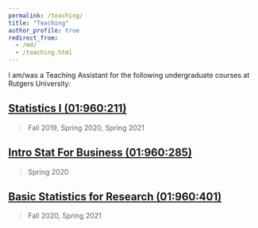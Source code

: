```yaml
---
permalink: /teaching/
title: "Teaching"
author_profile: true
redirect_from: 
  - /md/
  - /teaching.html
---
```



I am/was a Teaching Assistant for the following undergraduate courses at Rutgers University:
## [Statistics I (01:960:211)](https://statistics.rutgers.edu/course-descriptions/505-01-960-211-212-statistics-i-ii-3-3)
> Fall 2019, Spring 2020, Spring 2021

## [Intro Stat For Business (01:960:285)](https://statistics.rutgers.edu/course-descriptions/506-01-960-285-introductory-statistics-for-business-3)
> Spring 2020

## [Basic Statistics for Research (01:960:401)](https://statistics.rutgers.edu/course-descriptions/515-01-960-401-basic-statistics-for-research-3)
> Fall 2020, Spring 2021
